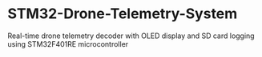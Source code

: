 # STM32-Drone-Telemetry-System
Real-time drone telemetry decoder with OLED display and SD card logging using STM32F401RE microcontroller
